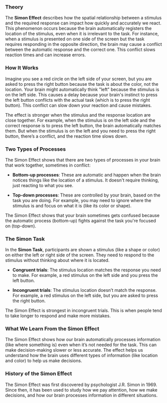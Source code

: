 ### Theory

The **Simon Effect** describes how the spatial relationship between a stimulus and the required response can impact how quickly and accurately we react. This phenomenon occurs because the brain automatically registers the location of the stimulus, even when it is irrelevant to the task. For instance, when a stimulus is presented on one side of the screen but the task requires responding in the opposite direction, the brain may cause a conflict between the automatic response and the correct one. This conflict slows reaction times and can increase errors.

### How It Works
Imagine you see a red circle on the left side of your screen, but you are asked to press the right button because the task is about the color, not the location. Your brain might automatically think "left" because the stimulus is on the left side. This causes a delay because your brain's instinct to press the left button conflicts with the actual task (which is to press the right button). This conflict can slow down your reaction and cause mistakes.

The effect is stronger when the stimulus and the response location are close together. For example, when the stimulus is on the left side and the correct response is to press the left button, the brain automatically matches them. But when the stimulus is on the left and you need to press the right button, there’s a conflict, and the reaction time slows down.

### Two Types of Processes
The Simon Effect shows that there are two types of processes in your brain that work together, sometimes in conflict:

- **Bottom-up processes**: These are automatic and happen when the brain notices things like the location of a stimulus. It doesn't require thinking, just reacting to what you see.
  
- **Top-down processes**: These are controlled by your brain, based on the task you are doing. For example, you may need to ignore where the stimulus is and focus on what it is (like its color or shape).

The Simon Effect shows that your brain sometimes gets confused because the automatic process (bottom-up) fights against the task you're focused on (top-down).

### The Simon Task
In the **Simon Task**, participants are shown a stimulus (like a shape or color) on either the left or right side of the screen. They need to respond to the stimulus without thinking about where it is located. 

- **Congruent trials**: The stimulus location matches the response you need to make. For example, a red stimulus on the left side and you press the left button.
  
- **Incongruent trials**: The stimulus location doesn’t match the response. For example, a red stimulus on the left side, but you are asked to press the right button.

The Simon Effect is strongest in incongruent trials. This is when people tend to take longer to respond and make more mistakes.

### What We Learn From the Simon Effect
The Simon Effect shows how our brain automatically processes information (like where something is) even when it’s not needed for the task. This can make decision-making slower or less accurate. The effect helps us understand how the brain uses different types of information (like location and color) to help us make decisions.

### History of the Simon Effect
The Simon Effect was first discovered by psychologist J.R. Simon in 1969. Since then, it has been used to study how we pay attention, how we make decisions, and how our brain processes information in different situations.
